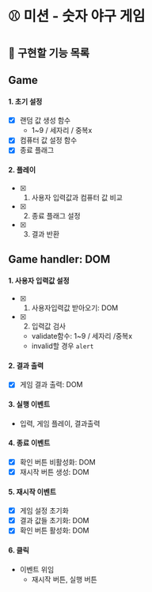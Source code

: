# ⚾ 미션 - 숫자 야구 게임

## 📝 구현할 기능 목록

## Game

#### 1. 초기 설정

- [x] 랜덤 값 생성 함수
  - 1~9 / 세자리 / 중복x
- [x] 컴퓨터 값 설정 함수
- [x] 종료 플래그

#### 2. 플레이

- [x] 1. 사용자 입력값과 컴퓨터 값 비교
- [x] 2. 종료 플래그 설정
- [x] 3. 결과 반환

## Game handler: DOM

#### 1. 사용자 입력값 설정

- [x] 1. 사용자입력값 받아오기: DOM
- [x] 2. 입력값 검사
  - validate함수: 1~9 / 세자리 /중복x
  - invalid할 경우 `alert`

#### 2. 결과 출력

- [x] 게임 결과 출력: DOM

#### 3. 실행 이벤트

- 입력, 게임 플레이, 결과출력

#### 4. 종료 이벤트

- [x] 확인 버튼 비활성화: DOM
- [x] 재시작 버튼 생성: DOM

#### 5. 재시작 이벤트

- [x] 게임 설정 초기화
- [x] 결과 값들 초기화: DOM
- [x] 확인 버튼 활성화: DOM

#### 6. 클릭

- 이벤트 위임
  - 재시작 버튼, 실행 버튼
